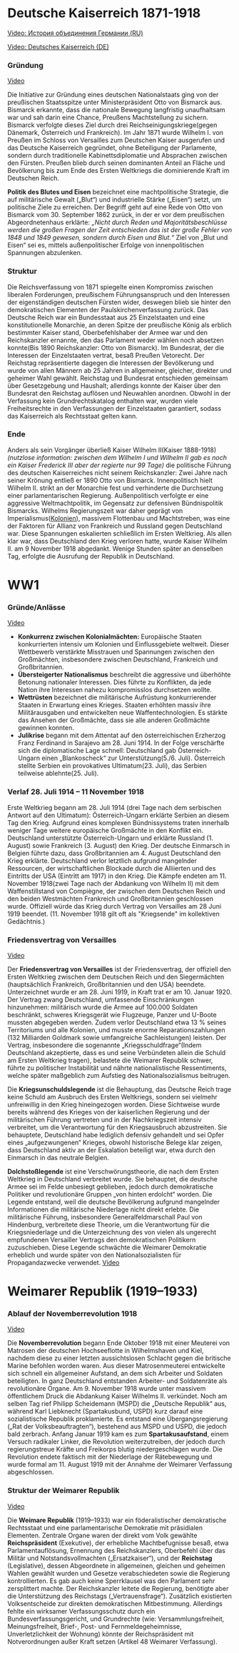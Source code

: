 # Deutsche Kaiserreich 1871-1918
[Video: История объединения Германии (RU)](https://www.youtube.com/watch?v=bzx4NyWjytQ) 

[Video: Deutsches Kaiserreich (DE)](https://studyflix.de/geschichte/deutsches-kaiserreich-4109/video) 

### Gründung 
[Video](https://studyflix.de/geschichte/reichsgruendung-3832)

Die Initiative zur Gründung eines deutschen Nationalstaats ging von der preußischen Staatsspitze unter Ministerpräsident Otto von Bismarck aus. Bismarck erkannte, dass die nationale Bewegung langfristig unaufhaltsam war und sah darin eine Chance, Preußens Machtstellung zu sichern. Bismarck verfolgte dieses Ziel durch drei Reichseinigungskriege(gegen Dänemark, Österreich und Frankreich). Im Jahr 1871 wurde Wilhelm I. von Preußen im Schloss von Versailles zum Deutschen Kaiser ausgerufen und das Deutsche Kaiserreich gegründet, ohne Beteiligung der Parlamente, sondern durch traditionelle Kabinettsdiplomatie und Absprachen zwischen den Fürsten. Preußen blieb durch seinen dominanten Anteil an Fläche und Bevölkerung bis zum Ende des Ersten Weltkriegs die dominierende Kraft im Deutschen Reich.

**Politik des Blutes und Eisen** bezeichnet eine machtpolitische Strategie, die auf militärische Gewalt („Blut“) und industrielle Stärke („Eisen“) setzt, um politische Ziele zu erreichen. Der Begriff geht auf eine Rede von Otto von Bismarck vom 30. September 1862 zurück, in der er vor dem preußischen Abgeordnetenhaus erklärte: *„Nicht durch Reden und Majoritätsbeschlüsse werden die großen Fragen der Zeit entschieden das ist der große Fehler von 1848 und 1849 gewesen, sondern durch Eisen und Blut.“* Ziel von „Blut und Eisen“ sei es, mittels außenpolitischer Erfolge von innenpolitischen Spannungen abzulenken.

### Struktur
Die Reichsverfassung von 1871 spiegelte einen Kompromiss zwischen liberalen Forderungen, preußischem Führungsanspruch und den Interessen der eigenständigen deutschen Fürsten wider, deswegen blieb sie hinter den demokratischen Elementen der Paulskirchenverfassung zurück. Das Deutsche Reich war ein Bundesstaat aus 25 Einzelstaaten und eine konstitutionelle Monarchie, an deren Spitze der preußische König als erblich bestimmter Kaiser stand, Oberbefehlshaber der Armee war und den Reichskanzler ernannte, den das Parlament weder wählen noch absetzen konnte(Bis 1890 Reichskanzler: Otto von Bismarck). Im Bundesrat, der die Interessen der Einzelstaaten vertrat, besaß Preußen Vetorecht. Der Reichstag repräsentierte dagegen die Interessen der Bevölkerung und wurde von allen Männern ab 25 Jahren in allgemeiner, gleicher, direkter und geheimer Wahl gewählt. Reichstag und Bundesrat entschieden gemeinsam über Gesetzgebung und Haushalt; allerdings konnte der Kaiser über den Bundesrat den Reichstag auflösen und Neuwahlen anordnen. Obwohl in der Verfassung kein Grundrechtskatalog enthalten war, wurden viele Freiheitsrechte in den Verfassungen der Einzelstaaten garantiert, sodass das Kaiserreich als Rechtsstaat gelten kann.

### Ende
Anders als sein Vorgänger überließ Kaiser Wilhelm II(Kaiser 1888-1918) _(nutzlose information: zwischen dem Wilhelm I und Wilhelm II gab es noch ein Kaiser Frederick III aber der regierte nur 99 Tage)_ die politische Führung des deutschen Kaiserreiches nicht seinem Reichskanzler: Zwei Jahre nach seiner Krönung entließ er 1890 Otto von Bismarck. Innenpolitisch hielt Wilhelm II. strikt an der Monarchie fest und verhinderte die Durchsetzung einer parlamentarischen Regierung. Außenpolitisch verfolgte er eine aggressive Weltmachtpolitik, im Gegensatz zur defensiven Bündnispolitik Bismarcks. Wilhelms Regierungszeit war daher geprägt von Imperialismus([Kolonien](https://studyflix.de/geschichte/deutsche-kolonien-4042)), massivem Flottenbau und Machtstreben, was eine der Faktoren für Allianz von Frankreich und Russland gegen Deutschland war. Diese Spannungen eskalierten schließlich im Ersten Weltkrieg. Als allen klar war, dass Deutschland den Krieg verloren hatte, wurde Kaiser Wilhelm II. am 9 November 1918 abgedankt. Wenige Stunden später an denselben Tag, erfolgte die Ausrufung der Republik in Deutschland.

# WW1
### Gründe/Anlässe

[Video](https://www.youtube.com/watch?v=uCGJr448RgI)

- **Konkurrenz zwischen Kolonialmächten:**  Europäische Staaten konkurrierten intensiv um Kolonien und Einflussgebiete weltweit. Dieser Wettbewerb verstärkte Misstrauen und Spannungen zwischen den Großmächten, insbesondere zwischen Deutschland, Frankreich und Großbritannien.  
- **Übersteigerter Nationalismus** beschreibt die aggressive und überhöhte Betonung nationaler Interessen. Dies führte zu Konflikten, da jede Nation ihre Interessen nahezu kompromisslos durchsetzen wollte.
- **Wettrüsten** bezeichnet die militärische Aufrüstung konkurrierender Staaten in Erwartung eines Krieges. Staaten erhöhten massiv ihre Militärausgaben und entwickelten neue Waffentechnologien. Es stärkte das Ansehen der Großmächte, dass sie alle anderen Großmächte gewinnen konnten.
- **Julikrise** begann mit dem Attentat auf den österreichischen Erzherzog Franz Ferdinand in Sarajevo am 28. Juni 1914. In der Folge verschärfte sich die diplomatische Lage schnell: Deutschland gab Österreich-Ungarn einen „Blankoscheck“ zur Unterstützung(5./6. Juli). Österreich stellte Serbien ein provokatives Ultimatum(23. Juli), das Serbien teilweise ablehnte(25. Juli). 

### Verlaf  28. Juli 1914 – 11 November 1918
Erste Weltkrieg begann am 28. Juli 1914 (drei Tage nach dem serbischen Antwort auf den Ultimatum): Österreich-Ungarn erklärte Serbien an diesem Tag den Krieg. Aufgrund eines komplexen Bündnissystems traten innerhalb weniger Tage weitere europäische Großmächte in den Konflikt ein. Deutschland unterstützte Österreich-Ungarn und erklärte Russland (1. August) sowie Frankreich (3. August) den Krieg. Der deutsche Einmarsch in Belgien führte dazu, dass Großbritannien am 4. August Deutschland den Krieg erklärte. Deutschland verlor letztlich aufgrund mangelnder Ressourcen, der wirtschaftlichen Blockade durch die Alliierten und des Eintritts der USA (Eintritt am 1917) in den Krieg. Die Kämpfe endeten am 11. November 1918(zwei Tage nach der Abdankung von Wilhelm II) mit dem Waffenstillstand von Compiègne, der zwischen dem Deutschen Reich und den beiden Westmächten Frankreich und Großbritannien geschlossen wurde. Offiziell würde das Krieg durch Vertrag von Versailles am 28 Juni 1919 beendet. (11. November 1918 gilt oft als "Kriegsende" im kollektiven Gedächtnis.)

### Friedensvertrag von Versailles

[Video](https://www.youtube.com/watch?v=wxUVrkbu0_o)

Der **Friedensvertrag von Versailles** ist der Friedensvertrag, der offiziell den Ersten Weltkrieg zwischen dem Deutschen Reich und den Siegermächten (hauptsächlich Frankreich, Großbritannien und den USA) beendete. Unterzeichnet wurde er am 28. Juni 1919, in Kraft trat er am 10. Januar 1920. Der Vertrag zwang Deutschland, umfassende Einschränkungen hinzunehmen: militärisch wurde die Armee auf 100.000 Soldaten beschränkt, schweres Kriegsgerät wie Flugzeuge, Panzer und U-Boote mussten abgegeben werden. Zudem verlor Deutschland etwa 13 % seines Territoriums und alle Kolonien, und musste enorme Reparationszahlungen (132 Milliarden Goldmark sowie umfangreiche Sachleistungen) leisten. Der Vertrag, insbesondere die sogenannte „Kriegsschuldfrage“(Indem Deutschland akzeptierte, dass es und seine Verbündeten allein die Schuld am Ersten Weltkrieg tragen), belastete die Weimarer Republik schwer, führte zu politischer Instabilität und nährte nationalistische Ressentiments, welche später maßgeblich zum Aufstieg des Nationalsozialismus beitrugen.

Die **Kriegsunschuldslegende** ist die Behauptung, das Deutsche Reich trage keine Schuld am Ausbruch des Ersten Weltkriegs, sondern sei vielmehr unfreiwillig in den Krieg hineingezogen worden. Diese Sichtweise wurde bereits während des Krieges von der kaiserlichen Regierung und der militärischen Führung vertreten und in der Nachkriegszeit intensiv verbreitet, um die Verantwortung für den Kriegsausbruch abzustreiten. Sie behauptete, Deutschland habe lediglich defensiv gehandelt und sei Opfer eines „aufgezwungenen“ Krieges, obwohl historische Belege klar zeigen, dass Deutschland aktiv an der Eskalation beteiligt war, etwa durch den Einmarsch in das neutrale Belgien. 

**Dolchstoßlegende** ist eine Verschwörungstheorie, die nach dem Ersten Weltkrieg in Deutschland verbreitet wurde. Sie behauptet, die deutsche Armee sei im Felde unbesiegt geblieben, jedoch durch demokratische Politiker und revolutionäre Gruppen „von hinten erdolcht“ worden. Die Legende entstand, weil die deutsche Bevölkerung aufgrund mangelnder Informationen die militärische Niederlage nicht direkt erlebte. Die militärische Führung, insbesondere Generalfeldmarschall Paul von Hindenburg, verbreitete diese Theorie, um die Verantwortung für die Kriegsniederlage und die Unterzeichnung des von vielen als ungerecht empfundenen Versailler Vertrags den demokratischen Politikern zuzuschieben. Diese Legende schwächte die Weimarer Demokratie erheblich und wurde später von den Nationalsozialisten für Propagandazwecke verwendet. [Video](https://studyflix.de/geschichte/dolchstoslegende-3893)

# Weimarer Republik (1919–1933)

### Ablauf der Novemberrevolution 1918
[Video](https://www.youtube.com/watch?v=3Md4PYvgPLU)

Die **Novemberrevolution** begann Ende Oktober 1918 mit einer Meuterei von Matrosen der deutschen Hochseeflotte in Wilhelmshaven und Kiel, nachdem diese zu einer letzten aussichtslosen Schlacht gegen die britische Marine befohlen worden waren. Aus dieser Matrosenmeuterei entwickelte sich schnell ein allgemeiner Aufstand, an dem sich Arbeiter und Soldaten beteiligten. In ganz Deutschland entstanden Arbeiter- und Soldatenräte als revolutionäre Organe. Am 9. November 1918 wurde unter massivem öffentlichem Druck die Abdankung Kaiser Wilhelms II. verkündet. Noch am selben Tag rief Philipp Scheidemann (MSPD) die „Deutsche Republik“ aus, während Karl Liebknecht (Spartakusbund, USPD) kurz darauf eine sozialistische Republik proklamierte. Es entstand eine Übergangsregierung („Rat der Volksbeauftragten“), bestehend aus MSPD und USPD, die jedoch bald zerbrach. Anfang Januar 1919 kam es zum **Spartakusaufstand**, einem Versuch radikaler Linker, die Revolution weiterzutreiben, der jedoch durch regierungstreue Kräfte und Freikorps blutig niedergeschlagen wurde. Die Revolution endete faktisch mit der Niederlage der Rätebewegung und wurde formal am 11. August 1919 mit der Annahme der Weimarer Verfassung abgeschlossen. 

### Struktur der Weimarer Republik
[Video](https://www.youtube.com/watch?v=D0CTE5mP1uo)

Die **Weimare Republik** (1919–1933) war ein föderalistischer demokratische Rechtsstaat und eine parlamentarische Demokratie mit präsidialen Elementen. Zentrale Organe waren der direkt vom Volk gewählte **Reichspräsident** (Exekutive), der erhebliche Machtbefugnisse besaß, etwa Parlamentauflösung, Ernennung des Reichskanzlers, Oberbefehl über das Militär und Notstandsvollmachten („Ersatzkaiser“), und der **Reichstag** (Legislative), dessen Abgeordnete in allgemeinen, gleichen und geheimen Wahlen gewählt wurden und Gesetze verabschiedeten sowie die Regierung kontrollierten. Es gab auch keine Sperrklausel was den Parlament sehr zersplittert machte. Der Reichskanzler leitete die Regierung, benötigte aber die Unterstützung des Reichstags („Vertrauensfrage“). Zusätzlich existierten Volksentscheide zur direkten demokratischen Mitbestimmung. Allerdings fehlte ein wirksamer Verfassungsschutz durch ein Bundesverfassungsgericht, und Grundrechte (wie: Versammlungsfreiheit, Meinungsfreiheit, Brief-, Post- und Fernmeldegeheimnisse, Unverletzlichkeit der Wohnung) könnte der Reichspräsident mit Notverordnungen außer Kraft setzen (Artikel 48 Weimarer Verfassung).

